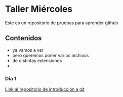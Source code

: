 # Taller Miércoles
Este es un repositorio de pruebas para aprender github

## Contenidos
- ya vamos a ver
- pero queremos poner varios archivos
- de distintas extensiones
- 
### Dia 1
[Link al repositorio de introducción a git](https://github.com/juan-pineda/git_intro)

